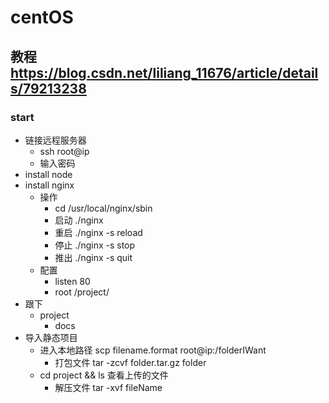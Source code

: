 # centOS

## 教程 https://blog.csdn.net/liliang_11676/article/details/79213238

### start
- 链接远程服务器
    + ssh root@ip
    + 输入密码
- install node
- install nginx
    + 操作
        * cd /usr/local/nginx/sbin
        * 启动 ./nginx
        * 重启 ./nginx -s reload
        * 停止 ./nginx -s stop
        * 推出 ./nginx -s quit 
    + 配置
        * listen 80
        * root /project/
- 跟下
    + project
        * docs
- 导入静态项目
    + 进入本地路径 scp filename.format root@ip:/folderIWant
        * 打包文件 tar -zcvf folder.tar.gz folder
    + cd project && ls 查看上传的文件
        * 解压文件 tar -xvf fileName
